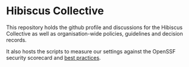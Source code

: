 # Hibiscus Collective

This repository holds the github profile and discussions for the Hibiscus Collective as well as organisation-wide policies, guidelines and decision records.

It also hosts the scripts to measure our settings against the OpenSSF security scorecard and [best practices](https://best.openssf.org/SCM-BestPractices/).
